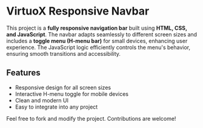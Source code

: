 # VirtuoX Responsive Navbar

This project is a **fully responsive navigation bar** built using **HTML, CSS, and JavaScript**. The navbar adapts seamlessly to different screen sizes and includes a **toggle menu (H-menu bar)** for small devices, enhancing user experience. The JavaScript logic efficiently controls the menu's behavior, ensuring smooth transitions and accessibility.

## Features
- Responsive design for all screen sizes
- Interactive H-menu toggle for mobile devices
- Clean and modern UI
- Easy to integrate into any project

Feel free to fork and modify the project. Contributions are welcome!

